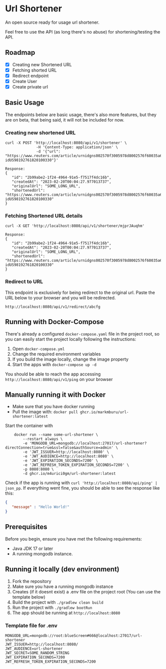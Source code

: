 # Url Shortener

An open source ready for usage url shortener.

Feel free to use the API (as long there's no abuse) for shortening/testing the API.

## Roadmap
- [x] Creating new Shortened URL
- [x] Fetching shorted URL
- [x] Redirect endpoint
- [x] Create User
- [x] Create private url

## Basic Usage

The endpoints below are basic usage, there's also more features, but they are on beta, that being said, it will not be included for now.

### Creating new shortened URL
```
curl -X POST 'http://localhost:8080/api/v1/shortener' \
              -H 'Content-Type: application/json' \
              -d '{"url": "https://www.reuters.com/article/urnidgns002570f3005978d8002576f60035a6bb-idUS98192761820100330"}'
              
Response:
{
   "id": "2b99abe2-1f24-4964-91e5-f7517f4dc16b",
   "createdAt": "2023-02-20T00:04:27.977013737",
   "originalUrl": "SOME_LONG_URL",
   "shortenedUrl": "https://www.reuters.com/article/urnidgns002570f3005978d8002576f60035a6bb-idUS98192761820100330"
}
```

### Fetching Shortened URL details
```
curl -X GET 'http://localhost:8080/api/v1/shortener/mjprJAuqhm'

Response:
{
   "id": "2b99abe2-1f24-4964-91e5-f7517f4dc16b",
   "createdAt": "2023-02-20T00:04:27.977013737",
   "originalUrl": "SOME_LONG_URL",
   "shortenedUrl": "https://www.reuters.com/article/urnidgns002570f3005978d8002576f60035a6bb-idUS98192761820100330"
}
```

### Redirect to URL
This endpoint is exclusively for being redirect to the original url. Paste the URL
below to your browser and you will be redirected.
```
http://localhost:8080/api/v1/redirect/abcfg
```


## Running with Docker-Compose
There's already a configured `docker-compose.yaml` file in the project root, so you can 
easily start the project locally following the instructions:

1. Open `docker-compose.yml`
2. Change the required environment variables
3. If you build the image locally, change the image property
4. Start the apps with `docker-compose up -d`

You should be able to reach the app accessing `http://localhost:8080/api/v1/ping` on your browser

## Manually running it with Docker

- Make sure that you have docker running 
- Pull the image with: `docker pull ghcr.io/markmburu/url-shortener:latest`

Start the container with
```
    docker run --name some-url-shortener \
        --restart always \
        -e 'MONGODB_URL=mongodb://localhost:27017/url-shortener?directConnection=true&ssl=false&authSource=admin' \
        -e 'JWT_ISSUER=http://localhost:8080' \ 
        -e 'JWT_AUDIENCE=http://localhost:8080' \
        -e 'JWT_EXPIRATION_SECONDS=7200' \
        -e 'JWT_REFRESH_TOKEN_EXPIRATION_SECONDS=7200' \
        -p 8080:8080 \
        -d ghcr.io/m4urici0gm/url-shortener:latest
```
Check if the app is running with `curl 'http://localhost:8080/api/ping' | json_pp`.
If everything went fine, you should be able to see the response like this:
```json
{
   "message" : "Hello World!"
}
```

## Prerequisites
Before you begin, ensure you have met the following requirements:
- Java JDK 17 or later
- A running mongodb instance.

## Running it locally (dev environment)
1. Fork the repository
2. Make sure you have a running mongodb instance
3. Creates (if it doesnt exist) a .env file on the project root (You can use the template below)
4. Build the project with ```./gradlew clean build```
5. Run the project with ```./gradlew bootRun```
6. The app should be running at ```http://localhost:8080```

### Template file for .env
```
MONGODB_URL=mongodb://root:blueScreen#666@localhost:27017/url-shortener
JWT_ISSUER=http://localhost:8080/
JWT_AUDIENCE=url-shortener
JWT_SECRET=SOME_RANDOM_STRING
JWT_EXPIRATION_SECONDS=7200
JWT_REFRESH_TOKEN_EXPIRATION_SECONDS=7200
```